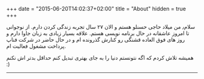 +++
date = "2015-06-20T14:02:37+02:00"
title = "About"
hidden = true
+++

سلام٫ من میلاد حاجی حسنلو هستم و الان ۲۷ سال تجربه زندگی کردن دارم.
از نوجوانی تا امروز عاشقانه در حال برنامه نویسی هستم.
علاقه بسیار زیادی به زبان جاوا دارم و روز های فوق العاده قشنگی رو کنارش گذرونده ام
و در حال حاضر در شرکت فناپ پرداخت مشغول فعالیت ام. 

همیشه تلاش کردم که اگه نتونستم دنیا را به جای بهتری تبدیل کنم حداقل بدتر اش نکنم :)
***